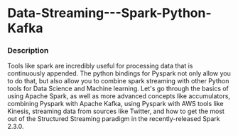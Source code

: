 # Data-Streaming---Spark-Python-Kafka

### Description

Tools like spark are incredibly useful for processing data that is continuously appended. The python bindings for Pyspark not only allow you to do that, but also allow you to combine spark streaming with other Python tools for Data Science and Machine learning. Let's go through the basics of using Apache Spark, as well as more advanced concepts like accumulators, combining Pyspark with Apache Kafka, using Pyspark with AWS tools like Kinesis, streaming data from sources like Twitter, and how to get the most out of the Structured Streaming paradigm in the recently-released Spark 2.3.0.




